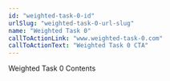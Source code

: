 ```yaml
---
id: "weighted-task-0-id"
urlSlug: "weighted-task-0-url-slug"
name: "Weighted Task 0"
callToActionLink: "www.weighted-task-0.com"
callToActionText: "Weighted Task 0 CTA"
---
```


Weighted Task 0 Contents
